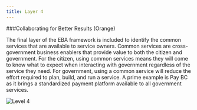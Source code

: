 ```yaml
---
title: Layer 4
---
```

###Collaborating for Better Results (Orange) 

The final layer of the EBA framework is included to identify the common services that are available to service owners. Common services are cross-government business enablers that provide value to both the citizen and government. For the citizen, using common services means they will come to know what to expect when interacting with government regardless of the service they need. For government, using a common service will reduce the effort required to plan, build, and run a service. A prime example is Pay BC as it brings a standardized payment platform available to all government services.

<img src="{{site.baseurl}}/images/level4.png" alt="Level 4">

